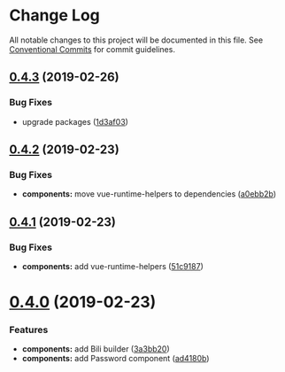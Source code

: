 # Change Log

All notable changes to this project will be documented in this file.
See [Conventional Commits](https://conventionalcommits.org) for commit guidelines.

## [0.4.3](https://github.com/shimarulin/ivex/compare/v0.4.2...v0.4.3) (2019-02-26)


### Bug Fixes

* upgrade packages ([1d3af03](https://github.com/shimarulin/ivex/commit/1d3af03))





## [0.4.2](https://github.com/shimarulin/ivex/compare/v0.4.1...v0.4.2) (2019-02-23)


### Bug Fixes

* **components:** move vue-runtime-helpers to dependencies ([a0ebb2b](https://github.com/shimarulin/ivex/commit/a0ebb2b))





## [0.4.1](https://github.com/shimarulin/ivex/compare/v0.4.0...v0.4.1) (2019-02-23)


### Bug Fixes

* **components:** add vue-runtime-helpers ([51c9187](https://github.com/shimarulin/ivex/commit/51c9187))





# [0.4.0](https://github.com/shimarulin/ivex/compare/v0.3.1...v0.4.0) (2019-02-23)


### Features

* **components:** add Bili builder ([3a3bb20](https://github.com/shimarulin/ivex/commit/3a3bb20))
* **components:** add Password component ([ad4180b](https://github.com/shimarulin/ivex/commit/ad4180b))
